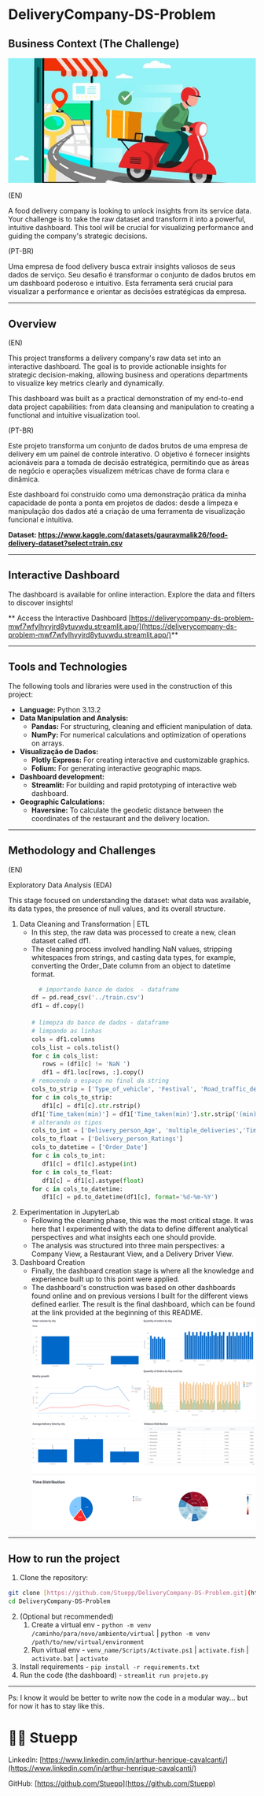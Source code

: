 # DeliveryCompany-DS-Problem

## Business Context (The Challenge)

![Cover image to represent the food delivery company](figs/dataset-cover.jpg)

(EN)

A food delivery company is looking to unlock insights from its service data. Your challenge is to take the raw dataset and transform it into a powerful, intuitive dashboard. This tool will be crucial for visualizing performance and guiding the company's strategic decisions.

(PT-BR)

Uma empresa de food delivery busca extrair insights valiosos de seus dados de serviço. Seu desafio é transformar o conjunto de dados brutos em um dashboard poderoso e intuitivo. Esta ferramenta será crucial para visualizar a performance e orientar as decisões estratégicas da empresa.

---

##  Overview
(EN)

This project transforms a delivery company's raw data set into an interactive dashboard.
The goal is to provide actionable insights for strategic decision-making, allowing business and operations departments to visualize key metrics clearly and dynamically.

This dashboard was built as a practical demonstration of my end-to-end data project capabilities: from data cleansing and manipulation to creating a functional and intuitive visualization tool.

(PT-BR)

Este projeto transforma um conjunto de dados brutos de uma empresa de delivery em um painel de controle interativo.
O objetivo é fornecer insights acionáveis para a tomada de decisão estratégica, permitindo que as áreas de negócio e operações visualizem métricas chave de forma clara e dinâmica.

Este dashboard foi construído como uma demonstração prática da minha capacidade de ponta a ponta em projetos de dados: desde a limpeza e manipulação dos dados até a criação de uma ferramenta de visualização funcional e intuitiva.

**Dataset: https://www.kaggle.com/datasets/gauravmalik26/food-delivery-dataset?select=train.csv**

---

## Interactive Dashboard

The dashboard is available for online interaction.
Explore the data and filters to discover insights!

** Access the Interactive Dashboard [https://deliverycompany-ds-problem-mwf7wfylhyyjrd8ytuvwdu.streamlit.app/](https://deliverycompany-ds-problem-mwf7wfylhyyjrd8ytuvwdu.streamlit.app/)**

---

## Tools and Technologies

The following tools and libraries were used in the construction of this project:

* **Language:** Python 3.13.2
* **Data Manipulation and Analysis:**
    * **Pandas:** For structuring, cleaning and efficient manipulation of data.
    * **NumPy:** For numerical calculations and optimization of operations on arrays.
* **Visualização de Dados:**
    * **Plotly Express:** For creating interactive and customizable graphics.
    * **Folium:** For generating interactive geographic maps.
* **Dashboard development:**
    * **Streamlit:** For building and rapid prototyping of interactive web dashboard.
* **Geographic Calculations:**
    * **Haversine:** To calculate the geodetic distance between the coordinates of the restaurant and the delivery location.

---

## Methodology and Challenges

(EN)

Exploratory Data Analysis (EDA)

This stage focused on understanding the dataset: what data was available, its data types, the presence of null values, and its overall structure.

   1. Data Cleaning and Transformation | ETL
      - In this step, the raw data was processed to create a new, clean dataset called df1.
      - The cleaning process involved handling NaN values, stripping whitespaces from strings, and casting data types, for example, converting the Order_Date column from an object to datetime format.
        ```python
          # importando banco de dados  - dataframe
        df = pd.read_csv('../train.csv')
        df1 = df.copy()

        # limepza do banco de dados - dataframe
        # limpando as linhas
        cols = df1.columns
        cols_list = cols.tolist()
        for c in cols_list:
           rows = (df1[c] != 'NaN ')
           df1 = df1.loc[rows, :].copy()
        # removendo o espaço no final da string
        cols_to_strip = ['Type_of_vehicle', 'Festival', 'Road_traffic_density', 'Type_of_order','Time_taken(min)']
        for c in cols_to_strip:
           df1[c] = df1[c].str.rstrip()
        df1['Time_taken(min)'] = df1['Time_taken(min)'].str.strip('(min)')
        # alterando os tipos
        cols_to_int = ['Delivery_person_Age', 'multiple_deliveries','Time_taken(min)']
        cols_to_float = ['Delivery_person_Ratings']
        cols_to_datetime = ['Order_Date']
        for c in cols_to_int:
           df1[c] = df1[c].astype(int)
        for c in cols_to_float:
           df1[c] = df1[c].astype(float)
        for c in cols_to_datetime:
           df1[c] = pd.to_datetime(df1[c], format='%d-%m-%Y')
        ```
   2. Experimentation in JupyterLab
      - Following the cleaning phase, this was the most critical stage. It was here that I experimented with the data to define different analytical perspectives and what insights each one should provide.
      - The analysis was structured into three main perspectives: a Company View, a Restaurant View, and a Delivery Driver View.
   3. Dashboard Creation
      - Finally, the dashboard creation stage is where all the knowledge and experience built up to this point were applied.
      - The dashboard's construction was based on other dashboards found online and on previous versions I built for the different views defined earlier. The result is the final dashboard, which can be found at the link provided at the beginning of this README.
      ![Screenchsot of the dashboard showing graphs through a company by a management pov](figs/Screenshot_18.png)
      ![Screenchsot of the dashboard showing grapsh through a restaurant view](figs/Screenshot_1.png)


---
## How to run the project

1. Clone the repository:
```bash
git clone [https://github.com/Stuepp/DeliveryCompany-DS-Problem.git](https://github.com/Stuepp/DeliveryCompany-DS-Problem.git)
cd DeliveryCompany-DS-Problem
```
2. (Optional but recommended)
    1. Create a virtual env - `python -m venv /caminho/para/novo/ambiente/virtual` | `python -m venv /path/to/new/virtual/environment`
    2. Run virtual env - `venv_name/Scripts/Activate.ps1` | `activate.fish` | `activate.bat` | `activate`
3. Install requirements - `pip install -r requirements.txt`
4. Run the code (the dashboard) - `streamlit run projeto.py`
---

Ps: I know it would be better to write now the code in a modular way... but for now it has to stay like this.

# 👨‍💻 Stuepp

LinkedIn: [https://www.linkedin.com/in/arthur-henrique-cavalcanti/](https://www.linkedin.com/in/arthur-henrique-cavalcanti/)

GitHub: [https://github.com/Stuepp](https://github.com/Stuepp)
